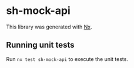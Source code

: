 # sh-mock-api

This library was generated with [Nx](https://nx.dev).

## Running unit tests

Run `nx test sh-mock-api` to execute the unit tests.
